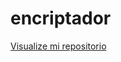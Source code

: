 # encriptador

<a href="https://github.com/psebastianrojasv/encriptador.git">Visualize mi repositorio</a>
